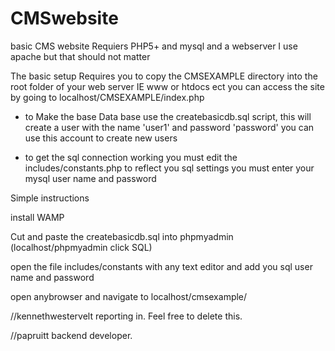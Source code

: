 CMSwebsite
==========

basic CMS website
Requiers PHP5+ and mysql and a webserver I use apache but that should not matter

The basic setup Requires you to copy the CMSEXAMPLE directory into the root folder of your web server IE www or htdocs ect
you can access the site by going to localhost/CMSEXAMPLE/index.php

- to Make the base Data base use the createbasicdb.sql script, this will create a user with the name 'user1' and password 'password' you can use this account to create new users


- to get the sql connection working you must edit the includes/constants.php to reflect you sql settings you must enter your mysql user name and password


Simple instructions 

install WAMP

Cut and paste the createbasicdb.sql into phpmyadmin (localhost/phpmyadmin click SQL)

open the file includes/constants with any text editor and add you sql user name and password 

open anybrowser and navigate to localhost/cmsexample/

//kennethwestervelt reporting in. Feel free to delete this.

//papruitt backend developer.

